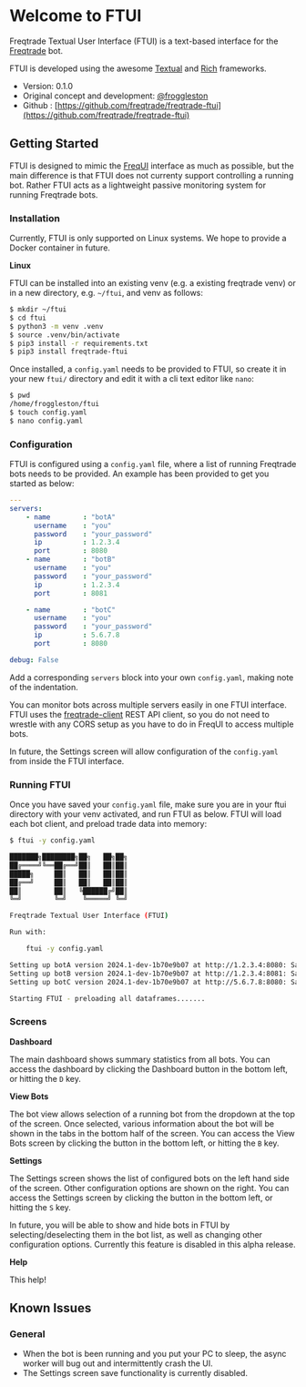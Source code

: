 # Welcome to FTUI

Freqtrade Textual User Interface (FTUI) is a text-based interface for the 
[Freqtrade](https://github.com/freqtrade/freqtrade) bot.

FTUI is developed using the awesome [Textual](https://textual.textualize.io/) and
[Rich](https://rich.readthedocs.io/en/stable/introduction.html) frameworks.

- Version: 0.1.0
- Original concept and development: [@froggleston](https://github.com/froggleston)
- Github : [https://github.com/freqtrade/freqtrade-ftui](https://github.com/freqtrade/freqtrade-ftui)

## Getting Started

FTUI is designed to mimic the [FreqUI](https://github.com/freqtrade/frequi) interface as
much as possible, but the main difference is that FTUI does not currenty support
controlling a running bot. Rather FTUI acts as a lightweight passive monitoring system
for running Freqtrade bots.

### Installation

Currently, FTUI is only supported on Linux systems. We hope to provide a Docker container
in future.

__Linux__

FTUI can be installed into an existing venv (e.g. a existing freqtrade venv) or in a 
new directory, e.g. `~/ftui`, and venv as follows:

```bash
$ mkdir ~/ftui
$ cd ftui
$ python3 -m venv .venv
$ source .venv/bin/activate
$ pip3 install -r requirements.txt
$ pip3 install freqtrade-ftui
```

Once installed, a `config.yaml` needs to be provided to FTUI, so create it in your new
`ftui/` directory and edit it with a cli text editor like `nano`:

```bash
$ pwd
/home/froggleston/ftui
$ touch config.yaml
$ nano config.yaml
```

### Configuration

FTUI is configured using a `config.yaml` file, where a list of running Freqtrade bots needs
to be provided. An example has been provided to get you started as below:

```yaml
---
servers:
    - name        : "botA"
      username    : "you"
      password    : "your_password"
      ip          : 1.2.3.4
      port        : 8080
    - name        : "botB"
      username    : "you"
      password    : "your_password"
      ip          : 1.2.3.4
      port        : 8081

    - name        : "botC"
      username    : "you"
      password    : "your_password"
      ip          : 5.6.7.8
      port        : 8080

debug: False
```

Add a corresponding `servers` block into your own `config.yaml`, making note of the
indentation.

You can monitor bots across multiple servers easily in one FTUI interface. FTUI uses
the [freqtrade-client](https://pypi.org/project/freqtrade-client/) REST API client, so
you do not need to wrestle with any CORS setup as you have to do in FreqUI to access
multiple bots.

In future, the Settings screen will allow configuration of the `config.yaml` from inside the
FTUI interface.

### Running FTUI

Once you have saved your `config.yaml` file, make sure you are in your ftui directory with your 
venv activated, and run FTUI as below. FTUI will load each bot client, and preload trade data
into memory:

```bash
$ ftui -y config.yaml

███████╗████████╗██╗   ██╗██╗
██╔════╝╚══██╔══╝██║   ██║██║
█████╗     ██║   ██║   ██║██║
██╔══╝     ██║   ██║   ██║██║
██║        ██║   ╚██████╔╝██║
╚═╝        ╚═╝    ╚═════╝ ╚═╝

Freqtrade Textual User Interface (FTUI)

Run with:

    ftui -y config.yaml

Setting up botA version 2024.1-dev-1b70e9b07 at http://1.2.3.4:8080: SampleStrategy running dry_run 5m
Setting up botB version 2024.1-dev-1b70e9b07 at http://1.2.3.4:8081: SampleStrategy running dry_run 5m
Setting up botC version 2024.1-dev-1b70e9b07 at http://5.6.7.8:8080: SampleStrategy running dry_run 5m

Starting FTUI - preloading all dataframes.......
```

### Screens

__Dashboard__

The main dashboard shows summary statistics from all bots. You can access the dashboard by
clicking the Dashboard button in the bottom left, or hitting the `D` key.

__View Bots__

The bot view allows selection of a running bot from the dropdown at the top of the screen.
Once selected, various information about the bot will be shown in the tabs in the bottom half
of the screen. You can access the View Bots screen by clicking the button in the bottom left,
or hitting the `B` key.

__Settings__

The Settings screen shows the list of configured bots on the left hand side of the screen.
Other configuration options are shown on the right. You can access the Settings
screen by clicking the button in the bottom left, or hitting the `S` key.

In future, you will be able to show and hide bots in FTUI by selecting/deselecting them 
in the bot list, as well as changing other configuration options. Currently this feature
is disabled in this alpha release.

__Help__

This help! 

## Known Issues

### General

- When the bot is been running and you put your PC to sleep, the async worker will bug out
  and intermittently crash the UI.
- The Settings screen save functionality is currently disabled.